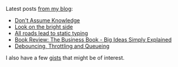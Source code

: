 Latest posts [from my blog](https://blog.kartones.net/):

<!--START_SECTION:blogposts-->
* [Don&#39;t Assume Knowledge](https:&#x2F;&#x2F;blog.kartones.net&#x2F;post&#x2F;dont-assume-knowledge&#x2F;)
* [Look on the bright side](https:&#x2F;&#x2F;blog.kartones.net&#x2F;post&#x2F;look-on-the-bright-side&#x2F;)
* [All roads lead to static typing](https:&#x2F;&#x2F;blog.kartones.net&#x2F;post&#x2F;all-roads-lead-to-static-typing&#x2F;)
* [Book Review: The Business Book - Big Ideas Simply Explained](https:&#x2F;&#x2F;blog.kartones.net&#x2F;post&#x2F;book-review-the-business-book&#x2F;)
* [Debouncing, Throttling and Queueing](https:&#x2F;&#x2F;blog.kartones.net&#x2F;post&#x2F;debouncing-throttling-queueing&#x2F;)
<!--END_SECTION:blogposts-->



I also have a few [gists](https://gist.github.com/Kartones?direction=desc&sort=updated) that might be of interest.
